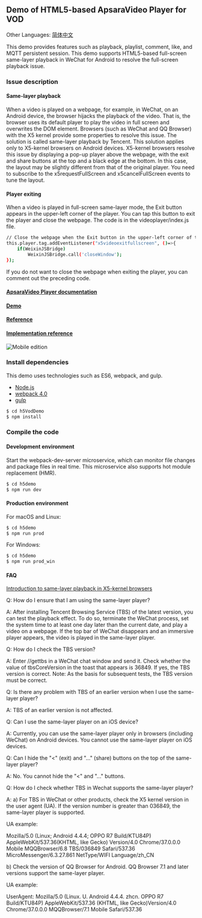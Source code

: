 ## Demo of HTML5-based ApsaraVideo Player for VOD

Other Languages: [简体中文](https://github.com/aliyunvideo/AliyunPlayer_Web/blob/master/h5VodDemo/README.zh_CN.md)

This demo provides features such as playback, playlist, comment, like, and MQTT persistent session. This demo supports HTML5-based full-screen same-layer playback in WeChat for Android to resolve the full-screen playback issue.

### Issue description

#### Same-layer playback

When a video is played on a webpage, for example, in WeChat, on an Android device, the browser hijacks the playback of the video. That is, the browser uses its default player to play the video in full screen and overwrites the DOM element. Browsers (such as WeChat and QQ Browser) with the X5 kernel provide some properties to resolve this issue. The solution is called same-layer playback by Tencent. This solution applies only to X5-kernel browsers on Android devices. X5-kernel browsers resolve this issue by displaying a pop-up player above the webpage, with the exit and share buttons at the top and a black edge at the bottom. In this case, the layout may be slightly different from that of the original player. You need to subscribe to the x5requestFullScreen and x5cancelFullScreen events to tune the layout.

#### Player exiting

When a video is played in full-screen same-layer mode, the Exit button appears in the upper-left corner of the player. You can tap this button to exit the player and close the webpage. The code is in the videoplayer/index.js file.

```sh
// Close the webpage when the Exit button in the upper-left corner of the player is tapped in WeChat.
this.player.tag.addEventListener("x5videoexitfullscreen", ()=>{
    if(WeixinJSBridge)
        WeixinJSBridge.call('closeWindow');
});
```

If you do not want to close the webpage when exiting the player, you can comment out the preceding code.

#### [ApsaraVideo Player documentation](https://help.aliyun.com/document_detail/51991.html?spm=5176.doc62941.6.704.Lcuzlc)

#### [Demo](https://player.alicdn.com/aliplayer/)

#### [Reference](https://help.aliyun.com/document_detail/62953.html?spm=5176.doc51991.2.21.c1yAdY)

#### [Implementation reference](http://www.jianshu.com/p/4ac1aa9fd087)

![Mobile edition](https://player.alicdn.com/aliplayer/img/h5demosmall.png)

### Install dependencies

This demo uses technologies such as ES6, webpack, and gulp.

- [Node.js](https://nodejs.org/en/)
- [webpack 4.0](https://webpack.js.org/)
- [gulp](https://gulpjs.com)

```sh
$ cd h5VodDemo
$ npm install
```

### Compile the code

#### Development environment

Start the webpack-dev-server microservice, which can monitor file changes and package files in real time. This microservice also supports hot module replacement (HMR).

```sh
$ cd h5demo
$ npm run dev
```

#### Production environment

For macOS and Linux:

```sh
$ cd h5demo
$ npm run prod
```

For Windows:

```sh
$ cd h5demo
$ npm run prod_win
```

#### FAQ

[Introduction to same-layer playback in X5-kernel browsers](https://x5.tencent.com/tbs/guide/video.html)

Q: How do I ensure that I am using the same-layer player?

A: After installing Tencent Browsing Service (TBS) of the latest version, you can test the playback effect. To do so, terminate the WeChat process, set the system time to at least one day later than the current date, and play a video on a webpage. If the top bar of WeChat disappears and an immersive player appears, the video is played in the same-layer player.

Q: How do I check the TBS version?

A: Enter //gettbs in a WeChat chat window and send it. Check whether the value of tbsCoreVersion in the toast that appears is 36849. If yes, the TBS version is correct. Note: As the basis for subsequent tests, the TBS version must be correct.

Q: Is there any problem with TBS of an earlier version when I use the same-layer player?

A: TBS of an earlier version is not affected.

Q: Can I use the same-layer player on an iOS device?

A: Currently, you can use the same-layer player only in browsers (including WeChat) on Android devices. You cannot use the same-layer player on iOS devices.

Q: Can I hide the "<" (exit) and "..." (share) buttons on the top of the same-layer player?

A: No. You cannot hide the "<" and "..." buttons.

Q: How do I check whether TBS in Wechat supports the same-layer player?

A: a) For TBS in WeChat or other products, check the X5 kernel version in the user agent (UA). If the version number is greater than 036849, the same-layer player is supported.

UA example:

Mozilla/5.0 (Linux; Android 4.4.4; OPPO R7 Build/KTU84P) AppleWebKit/537.36(KHTML, like Gecko) Version/4.0 Chrome/37.0.0.0 Mobile MQQBrowser/6.8 TBS/036849 Safari/537.36 MicroMessenger/6.3.27.861 NetType/WIFI Language/zh_CN

b) Check the version of QQ Browser for Android. QQ Browser 7.1 and later versions support the same-layer player.

UA example:

UserAgent: Mozilla/5.0 (Linux. U. Android 4.4.4. zhcn. OPPO R7 Build/KTU84P) AppleWebKit/537.36 (KHTML, like Gecko)Version/4.0 Chrome/37.0.0.0 MQQBrowser/7.1 Mobile Safari/537.36

